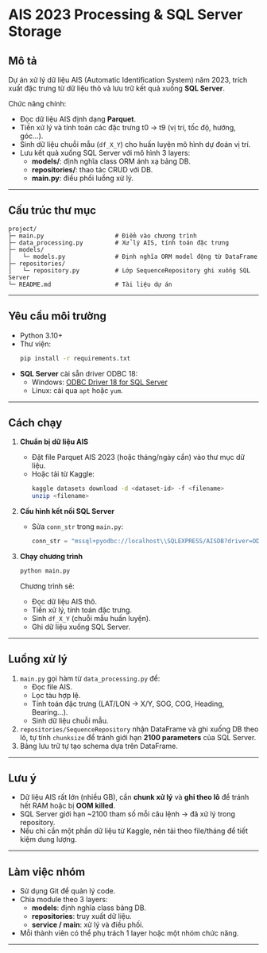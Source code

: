 # AIS 2023 Processing & SQL Server Storage

## Mô tả
Dự án xử lý dữ liệu AIS (Automatic Identification System) năm 2023, trích xuất đặc trưng từ dữ liệu thô và lưu trữ kết quả xuống **SQL Server**.

Chức năng chính:
- Đọc dữ liệu AIS định dạng **Parquet**.
- Tiền xử lý và tính toán các đặc trưng t0 → t9 (vị trí, tốc độ, hướng, góc…).
- Sinh dữ liệu chuỗi mẫu (`df_X_Y`) cho huấn luyện mô hình dự đoán vị trí.
- Lưu kết quả xuống SQL Server với mô hình 3 layers:
  - **models/**: định nghĩa class ORM ánh xạ bảng DB.
  - **repositories/**: thao tác CRUD với DB.
  - **main.py**: điều phối luồng xử lý.

---

## Cấu trúc thư mục
```
project/
├─ main.py                    # Điểm vào chương trình
├─ data_processing.py         # Xử lý AIS, tính toán đặc trưng
├─ models/
│   └─ models.py              # Định nghĩa ORM model động từ DataFrame
├─ repositories/
│   └─ repository.py          # Lớp SequenceRepository ghi xuống SQL Server
└─ README.md                  # Tài liệu dự án
```

---

## Yêu cầu môi trường
- Python 3.10+
- Thư viện:
  ```bash
  pip install -r requirements.txt
  ```
- **SQL Server** cài sẵn driver ODBC 18:
  - Windows: [ODBC Driver 18 for SQL Server](https://learn.microsoft.com/sql/connect/odbc/download-odbc-driver-for-sql-server)
  - Linux: cài qua `apt` hoặc `yum`.

---

## Cách chạy
1. **Chuẩn bị dữ liệu AIS**
   - Đặt file Parquet AIS 2023 (hoặc tháng/ngày cần) vào thư mục dữ liệu.
   - Hoặc tải từ Kaggle:
     ```bash
     kaggle datasets download -d <dataset-id> -f <filename>
     unzip <filename>
     ```

2. **Cấu hình kết nối SQL Server**
   - Sửa `conn_str` trong `main.py`:
     ```python
     conn_str = "mssql+pyodbc://localhost\\SQLEXPRESS/AISDB?driver=ODBC+Driver+18+for+SQL+Server&TrustServerCertificate=yes"
     ```

3. **Chạy chương trình**
   ```bash
   python main.py
   ```
   Chương trình sẽ:
   - Đọc dữ liệu AIS thô.
   - Tiền xử lý, tính toán đặc trưng.
   - Sinh `df_X_Y` (chuỗi mẫu huấn luyện).
   - Ghi dữ liệu xuống SQL Server.

---

## Luồng xử lý
1. `main.py` gọi hàm từ `data_processing.py` để:
   - Đọc file AIS.
   - Lọc tàu hợp lệ.
   - Tính toán đặc trưng (LAT/LON → X/Y, SOG, COG, Heading, Bearing…).
   - Sinh dữ liệu chuỗi mẫu.
2. `repositories/SequenceRepository` nhận DataFrame và ghi xuống DB theo lô, tự tính `chunksize` để tránh giới hạn **2100 parameters** của SQL Server.
3. Bảng lưu trữ tự tạo schema dựa trên DataFrame.

---

## Lưu ý
- Dữ liệu AIS rất lớn (nhiều GB), cần **chunk xử lý** và **ghi theo lô** để tránh hết RAM hoặc bị **OOM killed**.
- SQL Server giới hạn ~2100 tham số mỗi câu lệnh → đã xử lý trong repository.
- Nếu chỉ cần một phần dữ liệu từ Kaggle, nên tải theo file/tháng để tiết kiệm dung lượng.

---

## Làm việc nhóm
- Sử dụng Git để quản lý code.
- Chia module theo 3 layers:
  - **models**: định nghĩa class bảng DB.
  - **repositories**: truy xuất dữ liệu.
  - **service / main**: xử lý và điều phối.
- Mỗi thành viên có thể phụ trách 1 layer hoặc một nhóm chức năng.

---
